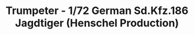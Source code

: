 ---
layout: product
title: "Trumpeter - 1/72 German Sd.Kfz.186 Jagdtiger (Henschel Production)"
price: "1850" 
desc: "N/A"
img_path: "/assets/img/TRU07254.jpg"
brand: "N/A"
available: false
special_offer: false
new: false
soon: false
cat: "010000"
subcat: "013400"
subsubcat: "0N/A"
sifra: "TRU07254"
popular: true
---